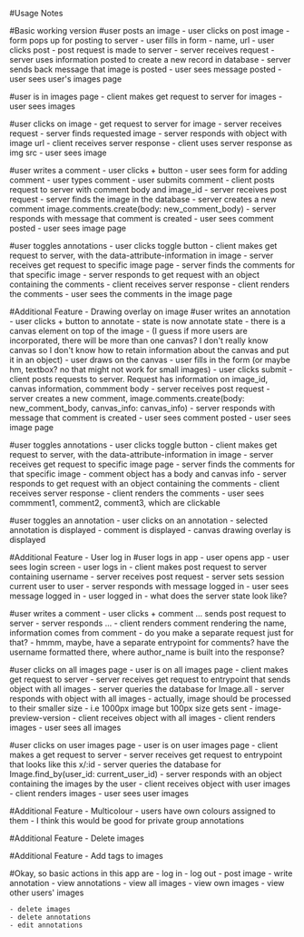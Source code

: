 #Usage Notes

#Basic working version
#user posts an image
    - user clicks on post image
    - form pops up for posting to server
    - user fills in form - name, url
    - user clicks post
    - post request is made to server
    <!-- server side -->
    - server receives request
    - server uses information posted to create a new record in database
    - server sends back message that image is posted
    <!-- client side -->
    - user sees message posted
    - user sees user's images page

#user is in images page
    - client makes get request to server for images
    - user sees images

#user clicks on image
    - get request to server for image
    <!-- server side -->
    - server receives request
    - server finds requested image
    - server responds with object with image url
    <!-- client side -->
    - client receives server response
    - client uses server response as img src
    - user sees image

#user writes a comment
    - user clicks + button
    - user sees form for adding comment
    - user types comment
    - user submits comment
    - client posts request to server with comment body and image_id
    <!-- server side -->
    - server receives post request
    - server finds the image in the database
    - server creates a new comment image.comments.create(body: new_comment_body)
    - server responds with message that comment is created
    <!-- client side -->
    - user sees comment posted
    - user sees image page

#user toggles annotations
    - user clicks toggle button
    - client makes get request to server, with the data-attribute-information in image
    <!-- server side -->
    - server receives get request to specific image page
    - server finds the comments for that specific image
    - server responds to get request with an object containing the comments
    <!-- client side -->
    - client receives server response
    - client renders the comments
    - user sees the comments in the image page

#Additional Feature - Drawing overlay on image
#user writes an annotation
    - user clicks + button to annotate
    - state is now annotate state
    - there is a canvas element on top of the image 
        - (I guess if more users are incorporated, there will be more than one canvas? I don't really know canvas so I don't know how to retain information about the canvas and put it in an object)
    - user draws on the canvas
    - user fills in the form (or maybe hm, textbox? no that might not work for small images)
    - user clicks submit
    - client posts requests to server. Request has information on image_id, canvas information, commment body
    <!-- server side -->
    - server receives post request
    - server creates a new comment, image.comments.create(body: new_comment_body, canvas_info: canvas_info)
    - server responds with message that comment is created
    <!-- client -->
    - user sees comment posted
    - user sees image page

#user toggles annotations
    - user clicks toggle button
    - client makes get request to server, with the data-attribute-information in image
    <!-- server side -->
    - server receives get request to specific image page
    - server finds the comments for that specific image
    - comment object has a body and canvas info
    - server responds to get request with an object containing the comments
    <!-- client side -->
    - client receives server response
    - client renders the comments
    - user sees commment1, comment2, comment3, which are clickable

#user toggles an annotation
    - user clicks on an annotation
    - selected annotation is displayed
    - comment is displayed
    - canvas drawing overlay is displayed

#Additional Feature - User log in
#user logs in app
    - user opens app
    - user sees login screen
    - user logs in
    - client makes post request to server containing username
    <!-- server side -->
    - server receives post request
    - server sets session current user to user
    - server responds with message logged in
    <!-- client side -->
    - user sees message logged in
    - user logged in
    <!-- aside -->
    - what does the server state look like? 
        <!-- current_state = {
            :users => {
                User.first => {
                    :id         => 1,
                    :name       => "fry"
                    :images     => {
                        Image.first => {
                            :name       => "image of a pizza",
                            :url        => "https://images/pizza.jpeg"
                            :user_id    => 1
                            :comments   => {
                                Comment.first => {
                                    :body => "Panucci's Pizza",
                                    :canvas_info => "x"
                                }
                            }
                        }
                    }
                },
                User.second => {
                    :id         => 2,
                    :name       => "leela"
                    :images     => {
                        Image.second => { :name, :url, :user_id, :comments}
                        Image.third => { :name, :url, :user_id, :comments}
                        }
                    }
                }
            }
        } -->

#user writes a comment
    - user clicks + comment ... sends post request to server
    <!-- server side -->
    - server responds ...
    <!-- client side -->
    - client renders comment rendering the name, information comes from comment
        - do you make a separate request just for that?
        - hmmm, maybe, have a separate entrypoint for comments? have the username formatted there, where author_name is built into the response?

<!-- I think the interactions with the apps remain the same -->
<!-- Oh, maybe I have to introduce colours now that I have many users -->
<!-- Okay, maybe I'll just start with one -->

<!-- Oh, now that there are many users, how does that work? -->
<!-- Is there a common page hub? -->
<!-- All images? -->
<!-- User images -->
<!-- oh I guess they can have their separate entry points -->
<!-- all images will get request the server, the server does Image.all -->
<!-- user images will get request the server, the server will Image.find_by(id: user_id), the get request will be made to x/:id -->
#user clicks on all images page
    - user is on all images page
    - client makes get request to server
    <!-- server side -->
    - server receives get request to entrypoint that sends object with all images
    - server queries the database for Image.all
    - server responds with object with all images
    - actually, image should be processed to their smaller size - i.e 1000px image but 100px size gets sent - image-preview-version
    <!-- client side -->
    - client receives object with all images
    - client renders images
    - user sees all images

#user clicks on user images page
    - user is on user images page
    - client makes a get request to server
    <!-- server side -->
    - server receives get request to entrypoint that looks like this x/:id
    - server queries the database for Image.find_by(user_id: current_user_id)
    - server responds with an object containing the images by the user
    <!-- client side -->
    - client receives object with user images
    - client renders images
    - user sees user images

#Additional Feature - Multicolour
    - users have own colours assigned to them
    - I think this would be good for private group annotations

#Additional Feature - Delete images

#Additional Feature - Add tags to images

#Okay, so basic actions in this app are
    - log in
    - log out
    - post image
    - write annotation
    - view annotations
    - view all images
    - view own images
    - view other users' images

    - delete images
    - delete annotations
    - edit annotations


